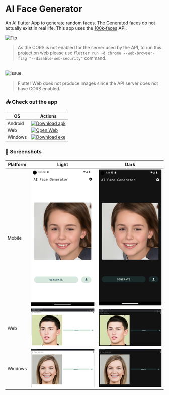 # AI Face Generator

An AI flutter App to generate random faces. The Generated faces do not actually exist in real life. This app uses the [100k-faces](https://github.com/ozgrozer/100k-faces) API.

<picture>
  <source media="(prefers-color-scheme: light)" srcset="https://raw.githubusercontent.com/Mqxx/GitHub-Markdown/main/blockquotes/badge/light-theme/tip.svg">
  <img alt="Tip" src="https://raw.githubusercontent.com/Mqxx/GitHub-Markdown/main/blockquotes/badge/dark-theme/tip.svg">
</picture><br>

> As the CORS is not enabled for the server used by the API, to run this project on web please use `flutter run -d chrome --web-browser-flag "--disable-web-security"` command.

<br/>

<picture>
  <source media="(prefers-color-scheme: light)" srcset="https://raw.githubusercontent.com/Mqxx/GitHub-Markdown/main/blockquotes/badge/light-theme/issue.svg">
  <img alt="Issue" src="https://raw.githubusercontent.com/Mqxx/GitHub-Markdown/main/blockquotes/badge/dark-theme/issue.svg">
</picture><br>

> Flutter Web does not produce images since the API server does not have CORS enabled.

### 📥 Check out the app

| OS | Actions                                                                                                                                                            |
|----------|--------------------------------------------------------------------------------------------------------------------------------------------------------------------|
| Android   | [![Download apk](https://img.shields.io/badge/Download-apk-green)](https://github.com/srinivasa-dev/ai-face-generator/releases/download/1.2/ai_face_generator.apk) |
| Web   | [![Open Web](https://img.shields.io/badge/Open-web-orange)](https://srinivasa-dev.github.io/ai-face-generator/)                                                    |
| Windows | [![Download exe](https://img.shields.io/badge/Download-exe-blue)](https://github.com/srinivasa-dev/ai-face-generator/releases/download/1.2/ai-face-generator.exe)  |

### 📸 Screenshots

| Platform  | Light | Dark |
|----------|----------|----------|
| Mobile | <img src="screenshots/mobile_light_ss.png">   | <img src="screenshots/mobile_dark_ss.png">   |
| Web | <img src="screenshots/web_light_ss.png">   | <img src="screenshots/web_dark_ss.png">   |
| Windows | <img src="screenshots/windows_light_ss.png">   | <img src="screenshots/windows_dark_ss.png">   |
